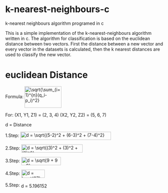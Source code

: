 # k-nearest-neighbours-c
k-nearest neighbours algorithm programed in c

This is a simple implementation of the k-nearest-neighbours algorithm written in c. The algorithm for classification is based on the euclidean distance between two vectors. First the distance between a new vector and every vector in the datasets is calculated, then the k nearest distances are used to classify the new vector.


# euclidean Distance

Formula: <img src="https://bit.ly/3gp5Fwb" align="center" border="0" alt="\sqrt{\sum_{i=1}^{n}(q_i-p_i)^2}" width="117" height="68" />

For:
(X1, Y1, Z1) = (2, 3, 4)
(X2, Y2, Z2) = (5, 6, 7)

d = Distance

1.Step:
<img src="https://bit.ly/2ZA8q7E" align="center" border="0" alt="d = \sqrt{(5-2)^2 + (6-3)^2 + (7-4)^2}" width="287" height="26" />

2.Step:
<img src="https://bit.ly/2LYACcc" align="center" border="0" alt="d = \sqrt{(3)^2 + (3)^2 + (3)^2}" width="194" height="26" />

3.Step:
<img src="https://bit.ly/2zqqiar" align="center" border="0" alt="d = \sqrt{9 + 9 + 9}" width="125" height="26" />

4.Step:
<img src="https://bit.ly/2LTOxAt" align="center" border="0" alt="d = \sqrt{27}" width="74" height="26" />

5.Step:
<img src="https://bit.ly/2AYxZ8j" align="center" border="0" alt="d = 5.196152" width="118" height="15" />
